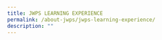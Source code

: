 ```yaml
---
title: JWPS LEARNING EXPERIENCE
permalink: /about-jwps/jwps-learning-experience/
description: ""
---
```

